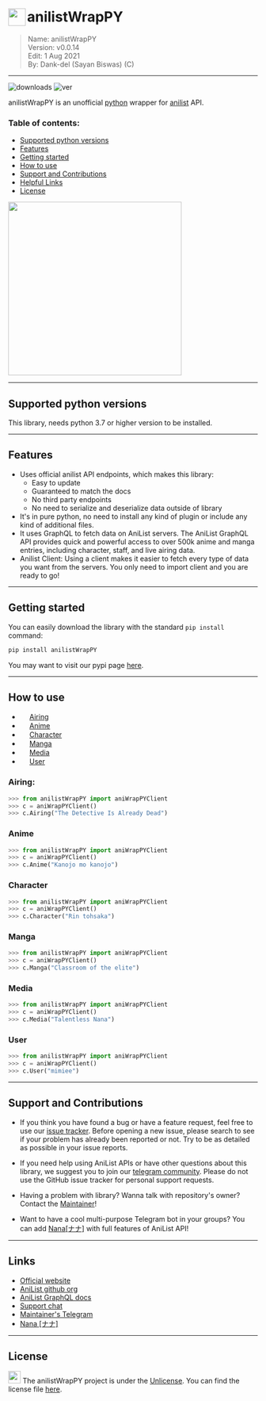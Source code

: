 <!--
 * This file is part of anilistWrapPY (https://github.com/Dank-del/anilistWrapPY).
 * Copyright (c) 2021 Sayan Biswas, ALiwoto.
-->

# <img src="https://avatars.githubusercontent.com/u/18018524?s=200&v=4" width="35px" align="left"></img> anilistWrapPY
> Name:		anilistWrapPY	\
> Version:	v0.0.14				\
> Edit:		1 Aug 2021			\
> By:		Dank-del (Sayan Biswas) (C)	

-----------------------------------------------------------

![downloads](https://img.shields.io/pypi/dm/anilistWrapPY) ![ver](https://img.shields.io/pypi/v/anilistWrapPY)

anilistWrapPY is an unofficial [python](https://python.org) wrapper for [anilist](https://anilist.co) API.

### Table of contents:

 * [Supported python versions](#supported-python-versions)
 * [Features](#features)
 * [Getting started](#getting-started)
 * [How to use](#how-to-use)
 * [Support and Contributions](#support-and-contributions)
 * [Helpful Links](#links)
 * [License](#license)


<img src="https://raw.githubusercontent.com/aliwoto/aliwoto/main/resources/798246901916499998.gif" width="350px"></img>

<hr/>


## Supported python versions

This library, needs python 3.7 or higher version to be installed.

<hr/>

## Features

- Uses official anilist API endpoints, which makes this library:
   - Easy to update
   - Guaranteed to match the docs
   - No third party endpoints
   - No need to serialize and deserialize data outside of library
- It's in pure python, no need to install any kind of plugin or include any kind of additional files.
- It uses GraphQL to fetch data on AniList servers. The AniList GraphQL API provides quick and powerful access to over 500k anime and manga entries, including character, staff, and live airing data.
- Anilist Client: Using a client makes it easier to fetch every type of data you want from the servers. You only need to import client and you are ready to go!

<hr/>

## Getting started

You can easily download the library with the standard `pip install` command:

```bash
pip install anilistWrapPY
```

You may want to visit our pypi page [here](https://pypi.org/project/anilistwrappy/).

<hr/>

## How to use


 - <img src="https://raw.githubusercontent.com/aliwoto/aliwoto/main/resources/soulgem-homura.gif" width="15px"></img> [Airing](#Airing)
 - <img src="https://raw.githubusercontent.com/aliwoto/aliwoto/main/resources/soulgem-kyoko.gif" width="15px"></img> [Anime](#Anime)
 - <img src="https://raw.githubusercontent.com/aliwoto/aliwoto/main/resources/soulgem-madoka.gif" width="15px"></img> [Character](#Character)
 - <img src="https://raw.githubusercontent.com/aliwoto/aliwoto/main/resources/soulgem-mami.gif" width="15px"></img> [Manga](#Manga)
 - <img src="https://raw.githubusercontent.com/aliwoto/aliwoto/main/resources/soulgem-sayaka.gif" width="15px"></img> [Media](#Media)
 - <img src="https://raw.githubusercontent.com/aliwoto/aliwoto/main/resources/Yayyyyyyyyy.png" width="15px"></img> [User](#User)


### Airing:

```py
>>> from anilistWrapPY import aniWrapPYClient
>>> c = aniWrapPYClient()
>>> c.Airing("The Detective Is Already Dead")
```

### Anime

```py
>>> from anilistWrapPY import aniWrapPYClient
>>> c = aniWrapPYClient()
>>> c.Anime("Kanojo mo kanojo")
```

### Character

```py
>>> from anilistWrapPY import aniWrapPYClient
>>> c = aniWrapPYClient()
>>> c.Character("Rin tohsaka")
```

### Manga

```py
>>> from anilistWrapPY import aniWrapPYClient
>>> c = aniWrapPYClient()
>>> c.Manga("Classroom of the elite")
```

### Media

```py
>>> from anilistWrapPY import aniWrapPYClient
>>> c = aniWrapPYClient()
>>> c.Media("Talentless Nana")
```

### User

```py
>>> from anilistWrapPY import aniWrapPYClient
>>> c = aniWrapPYClient()
>>> c.User("mimiee")
```


<hr/>


## Support and Contributions

 * If you think you have found a bug or have a feature request, feel free to use our [issue tracker](https://github.com/Dank-del/anilistWrapPY/issues). Before opening a new issue, please search to see if your problem has already been reported or not.  Try to be as detailed as possible in your issue reports.

 * If you need help using AniList APIs or have other questions about this library, we suggest you to join our [telegram community](https://t.me/chiruzon).  Please do not use the GitHub issue tracker for personal support requests.

 * Having a problem with library? Wanna talk with repository's owner? Contact the [Maintainer](https://t.me/dank_as_fuck)!

 * Want to have a cool multi-purpose Telegram bot in your groups? You can add [Nana[ナナ]](https://t.me/TheTalentlessBot) with full features of AniList API!


 


<hr/>

## Links

 * [Official website](https://anilist.co)
 * [AniList github org](https://github.com/AniList)
 * [AniList GraphQL docs](https://github.com/AniList/ApiV2-GraphQL-Docs)
 * [Support chat](https://t.me/chiruzon)
 * [Maintainer's Telegram](https://t.me/dank_as_fuck)
 * [Nana [ナナ]](https://t.me/TheTalentlessBot)

<hr/>

## License

<img src="https://raw.githubusercontent.com/aliwoto/aliwoto/main/resources/Something_that_looks_like_Diamond.png" width="25px"></img> The anilistWrapPY project is under the [Unlicense](http://unlicense.org/). You can find the license file [here](LICENSE).
